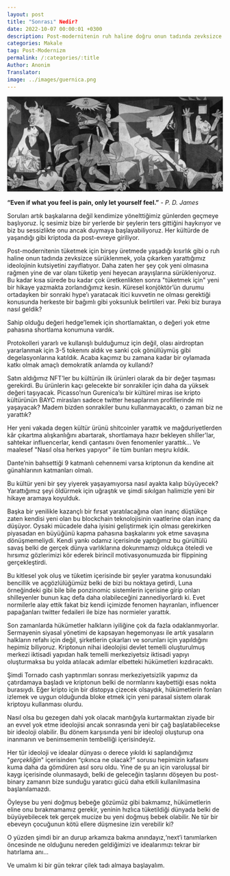 ```yaml
---
layout: post
title: "Sonrası" Nedir?
date: 2022-10-07 00:00:01 +0300
description: Post-modernitenin ruh haline doğru onun tadında zevksizce sürüklenmek yola çıkarken yarattığımız ideolojinin kutsiyetini zayıflatıyor. Daha zaten her şey çok yeni olmasına rağmen yine de var olanı tüketip yeni heyecan arayışlarına sürükleniyoruz.
categories: Makale
tag: Post-Modernizm
permalink: /:categories/:title
Author: Anonim
Translator:
image: ../images/guernica.png
---
```


![image](../images/guernica.png)

**“Even if what you feel is pain, only let yourself feel.”** _- P. D. James_

Soruları artık başkalarına değil kendimize  yönelttiğimiz günlerden geçmeye başlıyoruz.  İç sesimiz bize bir yerlerde bir şeylerin ters gittiğini haykırıyor ve biz bu sessizlikte onu ancak duymaya başlayabiliyoruz. Her kültürde de yaşandığı gibi kriptoda da post-evreye giriliyor.

Post-modernitenin tüketmek için birşey üretmede yaşadığı kısırlık gibi o ruh haline onun tadında zevksizce sürüklenmek, yola çıkarken yarattığımız ideolojinin kutsiyetini zayıflatıyor. Daha zaten her şey çok yeni olmasına rağmen yine de var olanı tüketip yeni heyecan arayışlarına sürükleniyoruz. Bu kadar kısa sürede bu kadar çok üretkenlikten sonra "tüketmek için" yeni bir hikaye yazmakta zorlandığımız kesin. Küresel konjöktör’ün durumu ortadayken bir sonraki hype’ı yaratacak itici kuvvetin ne olması gerektiği konusunda herkeste bir bağımlı gibi yoksunluk belirtileri var. Peki biz buraya nasıl geldik?

Sahip olduğu değeri hedge’lemek için shortlamaktan, o değeri yok etme pahasına shortlama konumuna vardık.

Protokolleri yararlı ve kullanışlı bulduğumuz için değil, olası airdroptan yararlanmak için 3-5 tokenını aldık ve sanki çok gönüllüymüş gibi degelasyonlarına katıldık. Acaba kaçımız bu zamana kadar bir oylamada katkı olmak amaçlı demokratik anlamda oy kullandı?

Satın aldığımız NFT’ler bu kültürün ilk ürünleri olarak da bir değer taşıması gerekirdi. Bu ürünlerin kaçı gelecekte bir sonrakiler için daha da yüksek değeri taşıyacak. Picasso’nun Gurenica’sı bir kültürel miras ise kripto kültürünün BAYC mirasları sadece twitter hesaplarının profillerinde mi yaşayacak? Madem bizden sonrakiler bunu kullanmayacaktı, o zaman biz ne yarattık?

Her yeni vakada degen kültür ürünü shitcoinler yarattık ve mağduriyetlerden kâr çıkartma alışkanlığını abartarak, shortlamaya hazır bekleyen shiller'lar, sahtekar influencerlar, kendi çantasını öven fenomenler yarattık… Ve maalesef "Nasıl olsa herkes yapıyor" ile tüm bunları meşru kıldık.

Dante’nin bahsettiği 9 katmanlı cehennemi varsa kriptonun da kendine ait günahlarının katmanları olmalı.

Bu kültür yeni bir şey yiyerek yaşayamıyorsa nasıl ayakta kalıp büyüyecek?Yarattığımız şeyi öldürmek için uğraştık ve şimdi sıkılgan halimizle yeni bir hikaye aramaya koyulduk.

Başka bir yenilikle kazançlı bir fırsat yaratılacağına olan inanç düştükçe zaten kendisi yeni olan bu blockchain teknolojisinin vaatlerine olan inanç da düşüyor. Oysaki mücadele daha iyisini geliştirmek için olması gerekirken piyasadan en büyüğünü kapma pahasına başkalarını yok etme savaşına dönüşmemeliydi. Kendi yankı odamız içerisinde yaptığımız bu gürültülü savaş belki de gerçek dünya varlıklarına dokunmamızı oldukça öteledi ve hırsımız gözlerimizi kör ederek  birincil motivasyonumuzda bir flippining gerçekleştirdi.

Bu kitlesel yok oluş ve tüketim içerisinde bir şeyler yaratma konusundaki bencillik ve açgözlülüğümüz belki de bizi bu noktaya getirdi,
Luna örneğindeki gibi bile bile  ponzinomic sistemlerin içerisine girip onları shilleyenler bunun kaç defa daha olabileceğini zannediyorlardı ki. Evet normilerle alay ettik fakat biz kendi içimizde fenomen hayranları, influencer papağanları twitter fedaileri ile bize has normieler yarattık.

Son zamanlarda hükümetler halkların iyiliğine çok da fazla odaklanmıyorlar. Sermayenin siyasal yönetimi de kapsayan hegemonyası ile artık yasaların halkların refahı için değil, şirketlerin çıkarları ve sorunları için yapıldığını hepimiz biliyoruz. Kriptonun nihai ideolojisi devlet temelli oluşturulmuş merkezi iktisadi yapıdan halk temelli merkeziyetsiz iktisadi yapıyı oluşturmaksa bu yolda atılacak adımlar elbetteki hükümetleri kızdıracaktı.

Şimdi Tornado cash yaptırımları sonrası merkeziyetsizlik yapımız da çatırdamaya başladı ve kriptonun belki de normlarını kaybettiği esas nokta burasıydı. Eğer kripto için bir distopya çizecek olsaydık, hükümetlerin fonları izlemek ve uygun olduğunda bloke etmek için yeni parasal sistem olarak kriptoyu kullanması olurdu. 

Nasıl olsa bu gezegen dahi yok olacak mantığıyla kurtarmaktan ziyade bir an evvel yok etme ideolojisi ancak sonrasında yeni bir çağ başlatabilecekse bir ideoloji olabilir. Bu dönem karşısında yeni bir ideoloji oluşturup ona inanmanın ve benimsemenin tembelliği içerisindeyiz.

Her tür ideoloji ve idealar dünyası o derece yıkıldı ki saplandığımız "_gerçekliğin_" içerisinden “çıkınca ne olacak?” sorusu hepimizin kafasını kuma daha da gömdüren asıl soru oldu. Yine de şu an için varoluşsal bir kaygı içerisinde olunmasaydı, belki de geleceğin taşlarını döşeyen bu post-binary zamanın bize sunduğu yaratıcı gücü  daha etkili kullanilmasina başlanılamazdı.

Öyleyse bu yeni doğmuş bebeğe gözümüz gibi bakmamız, hükümetlerin eline onu bırakmamamız gerekir, yeninin hızlıca tüketildiği dünyada belki de büyüyebilecek tek gerçek mucize bu yeni doğmuş bebek olabilir. Ne tür bir ebeveyn çocuğunun kötü ellere düşmesine izin verebilir ki?

O yüzden şimdi bir an durup arkamıza bakma anındayız,‘next’i tanımlarken öncesinde ne olduğunu nereden geldiğimizi ve idealarımızı tekrar bir hatırlama anı...

Ve umalım ki bir gün tekrar çilek tadı almaya başlayalım.
